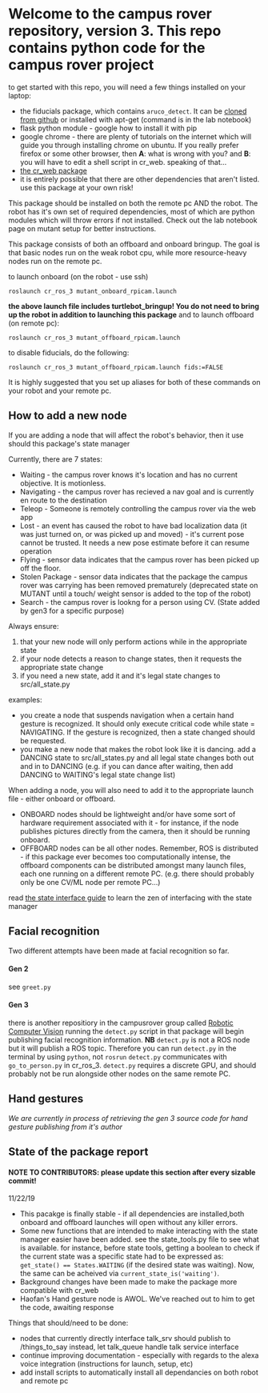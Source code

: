 
# Welcome to the campus rover repository, version 3. This repo contains python code for the campus rover project

to get started with this repo, you will need a few things installed on your laptop:
* the fiducials package, which contains `aruco_detect`. It can be [cloned from github](https://github.com/UbiquityRobotics/fiducials) or installed with apt-get (command is in the lab notebook)
* flask python module - google how to install it with pip
* google chrome - there are plenty of tutorials on the internet which will guide you through installing chrome on ubuntu. If you really prefer firefox or some other browser, then **A**: what is wrong with you? and **B**: you will have to edit a shell script in cr_web. speaking of that...
* [the cr_web package](https://github.com/campusrover/cr_web/tree/mutant)
* it is entirely possible that there are other dependencies that aren't listed. use this package at your own risk!

This package should be installed on both the remote pc AND the robot. The robot has it's own set of required dependencies, most of which are python modules which will throw errors if not installed. Check out the lab notebook page on mutant setup for better instructions.

This package consists of both an offboard and onboard bringup. The goal is that basic nodes run on the weak robot cpu, while more resource-heavy nodes run on the remote pc.

to launch onboard (on the robot - use ssh)
```
roslaunch cr_ros_3 mutant_onboard_rpicam.launch
```
**the above launch file includes turtlebot_bringup! You do not need to bring up the robot in addition to launching this package**
and to launch offboard (on remote pc):
```
roslaunch cr_ros_3 mutant_offboard_rpicam.launch
```
to disable fiducials, do the following:
```
roslaunch cr_ros_3 mutant_offboard_rpicam.launch fids:=FALSE
```

It is highly suggested that you set up aliases for both of these commands on your robot and your remote pc. 

## How to add a new node
If you are adding a node that will affect the robot's behavior, then it use should this package's state manager

Currently, there are 7 states:
* Waiting - the campus rover knows it's location and has no current objective. It is motionless. 
* Navigating - the campus rover has recieved a nav goal and is currently en route to the destination
* Teleop - Someone is remotely controlling the campus rover via the web app
* Lost - an event has caused the robot to have bad localization data (it was just turned on, or was picked up and moved) - it's current pose cannot be trusted. It needs a new pose estimate before it can resume operation
* Flying - sensor data indicates that the campus rover has been picked up off the floor. 
* Stolen Package - sensor data indicates that the package the campus rover was carrying has been removed prematurely (deprecated state on MUTANT until a touch/ weight sensor is added to the top of the robot)
* Search - the campus rover is lookng for a person using CV. (State added by gen3 for a specific purpose)

Always ensure: 
1. that your new node will only perform actions while in the appropriate state
2. if your node detects a reason to change states, then it requests the appropriate state change
3. if you need a new state, add it and it's legal state changes to src/all_state.py

examples: 
* you create a node that suspends navigation when a certain hand gesture is recognized. It should only execute critical code while state = NAVIGATING. If the gesture is recognized, then a state changed should be requested. 
* you make a new node that makes the robot look like it is dancing. add a DANCING state to src/all_states.py and all legal state changes both out and in to DANCING (e.g. if you can dance after waiting, then add DANCING to WAITING's legal state change list)

When adding a node, you will also need to add it to the appropriate launch file - either onboard or offboard. 
* ONBOARD nodes should be lightweight and/or have some sort of hardware requirement associated with it - for instance, if the node publishes pictures directly from the camera, then it should be running onboard. 
* OFFBOARD nodes can be all other nodes. Remember, ROS is distributed - if this package ever becomes too computationally intense, the offboard components can be distributed amongst many launch files, each one running on a different remote PC. (e.g. there should probably only be one CV/ML node per remote PC...)

read [the state interface guide](HOW_TO_USE_STATE_INTERFACE.md) to learn the zen of interfacing with the state manager

## Facial recognition
Two different attempts have been made at facial recognition so far. 

#### Gen 2
see `greet.py`

#### Gen 3
there is another repositiory in the campusrover group called [Robotic Computer Vision](https://github.com/campusrover/Robotics_Computer_Vision)
running the `detect.py` script in that package will begin publishing facial recognition information. **NB** `detect.py` is not a ROS node but it will publish a ROS topic. Therefore you can run `detect.py` in the terminal by using `python`, not `rosrun` 
`detect.py` communicates with `go_to_person.py` in cr_ros_3. 
`detect.py` requires a discrete GPU, and should probably not be run alongside other nodes on the same remote PC. 

## Hand gestures
*We are currently in process of retrieving the gen 3 source code for hand gesture publishing from it's author*

## State of the package report
#### NOTE TO CONTRIBUTORS: please update this section after every sizable commit!
11/22/19
* This pacakge is finally stable - if all dependencies are installed,both onboard and offboard launches will open without any killer errors. 
* Some new functions that are intended to make interacting with the state manager easier have been added. see the state_tools.py file to see what is available. for instance, before state tools, getting a boolean to check if the current state was a specific state had to be expressed as: `get_state() == States.WAITING` (if the desired state was waiting). Now, the same can be acheived via `current_state_is('waiting')`. 
* Background changes have been made to make the package more compatible with cr_web
* Haofan's Hand gesture node is AWOL. We've reached out to him to get the code, awaiting response


Things that should/need to be done:
* nodes that currently directly interface talk_srv should publish to /things_to_say instead, let talk_queue handle talk service interface
* continue improving documentation - especially with regards to the alexa voice integration (instructions for launch, setup, etc)
* add install scripts to automatically install all dependancies on both robot and remote pc
